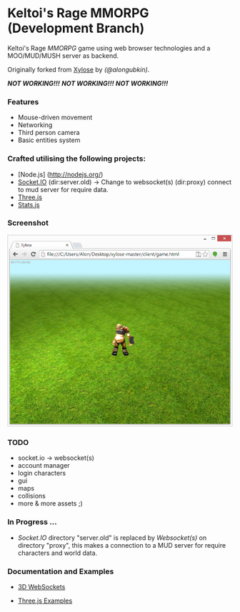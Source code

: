 Keltoi's Rage MMORPG (Development Branch)
=========================================

Keltoi's Rage *MMORPG* game using web browser technologies and a MOO/MUD/MUSH server as backend.

Originally forked from [Xylose](https://github.com/alongubkin/xylose) by *(@alongubkin)*.


***NOT WORKING!!!***
***NOT WORKING!!!***
***NOT WORKING!!!***


### Features

 * Mouse-driven movement
 * Networking
 * Third person camera
 * Basic entities system


### Crafted utilising the following projects:

 * [Node.js] (http://nodejs.org/)
 * [Socket.IO](http://socket.io/) (dir:server.old) -> Change to websocket(s) (dir:proxy) connect to mud server for require data.
 * [Three.js](https://github.com/mrdoob/three.js/)
 * [Stats.js](https://github.com/mrdoob/stats.js/)


### Screenshot

![screenshot](https://github.com/KeltoisRage/kr-game-client/blob/devel/assets/screenshot.png)


### TODO

* socket.io -> websocket(s)
* account manager
* login characters
* gui
* maps
* collisions
* more & more assets ;)


### In Progress ...

* *Socket.IO* directory "server.old" is replaced by *Websocket(s)* on directory "proxy", this makes a connection to a MUD server for require characters and world data.


### Documentation and Examples

* [3D WebSockets](https://davidwalsh.name/3d-websockets)

* [Three.js Examples](https://threejs.org/examples)

